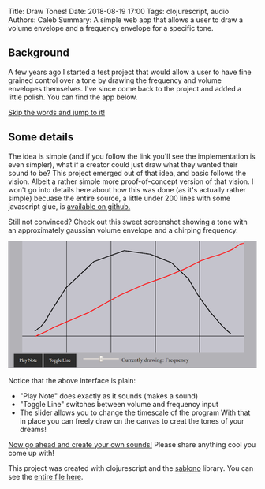 Title: Draw Tones!
Date: 2018-08-19 17:00
Tags: clojurescript, audio
Authors: Caleb
Summary: A simple web app that allows a user to draw a volume envelope and a frequency envelope for a specific tone.

## Background
A few years ago I started a test project that would allow a user to have fine
grained control over a tone by drawing the frequency and volume envelopes
themselves. I've since come back to the project and added a little polish.
You can find the app below.

[Skip the words and jump to it!](apps/audiodraw/audio.html)

## Some details
The idea is simple (and if you follow the link you'll see the implementation is even simpler), what if a creator could just draw what they wanted their sound to be? This project emerged out of that idea, and basic follows the vision. Albeit a rather simple more proof-of-concept version of that vision. I won't go into details here about how this was done (as it's actually rather simple) becuase the entire source, a little under 200 lines with some javascript glue, is [available on github.](https://github.com/CalebJohn/infinitemonkeytheorem/tree/gh-pages/apps/audiodraw)

Still not convinced? Check out this sweet screenshot showing a tone with an approximately gaussian volume envelope and a chirping frequency.

![Screenshot of the application displaying a chirp](images/envelope.png)

Notice that the above interface is plain:

- "Play Note" does exactly as it sounds (makes a sound)
- "Toggle Line" switches between volume and frequency input
- The slider allows you to change the timescale of the program
With that in place you can freely draw on the canvas to creat the tones of your dreams!

[Now go ahead and create your own sounds!](apps/audiodraw/audio.html)
Please share anything cool you come up with!

This project was created with clojurescript and the [sablono](https://github.com/r0man/sablono) library. You can see the [entire file here](https://github.com/CalebJohn/infinitemonkeytheorem/tree/gh-pages/apps/audiodraw/audio.cljs).

